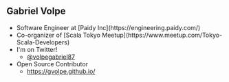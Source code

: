 ## Gabriel Volpe

- <!-- .element: class="fragment" data-fragment-index="1" --> Software Engineer at [Paidy Inc](https://engineering.paidy.com/)
- <!-- .element: class="fragment" data-fragment-index="2" --> Co-organizer of [Scala Tokyo Meetup](https://www.meetup.com/Tokyo-Scala-Developers)
- <!-- .element: class="fragment" data-fragment-index="3" --> I'm on Twitter!
  + [@volpegabriel87](https://twitter.com/volpegabriel87)
- <!-- .element: class="fragment" data-fragment-index="4" --> Open Source Contributor
  + https://gvolpe.github.io/

